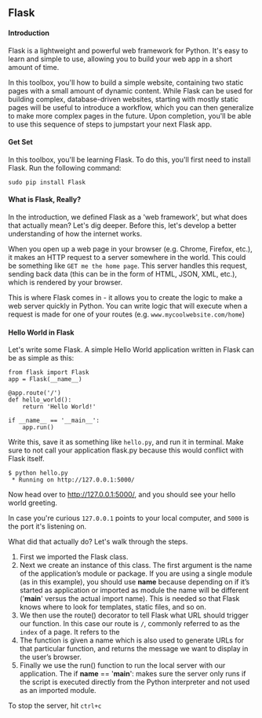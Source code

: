 ## Flask 

#### Introduction
Flask is a lightweight and powerful web framework for Python. It's easy to learn and simple to use, allowing you to build your web app in a short amount of time.

In this toolbox, you'll how to build a simple website, containing two static pages with a small amount of dynamic content. While Flask can be used for building complex, database-driven websites, starting with mostly static pages will be useful to introduce a workflow, which you can then generalize to make more complex pages in the future. Upon completion, you'll be able to use this sequence of steps to jumpstart your next Flask app.

#### Get Set
In this toolbox, you'll be learning Flask. To do this, you'll first need to install Flask. Run the following command:

`sudo pip install Flask`

#### What is Flask, Really?

In the introduction, we defined Flask as a 'web framework', but what does that actually mean? Let's dig deeper. Before this, let's develop a better understanding of how the internet works.

When you open up a web page in your browser (e.g. Chrome, Firefox, etc.), it makes an HTTP request to a server somewhere in the world. This could be something like `GET me the home page`. This server handles this request, sending back data (this can be in the form of HTML, JSON, XML, etc.), which is rendered by your browser. 

This is where Flask comes in - it allows you to create the logic to make a web server quickly in Python. You can write logic that will execute when a request is made for one of your routes (e.g. `www.mycoolwebsite.com/home`)

#### Hello World in Flask

Let's write some Flask. A simple Hello World application written in Flask can be as simple as this:

```
from flask import Flask
app = Flask(__name__)

@app.route('/')
def hello_world():
    return 'Hello World!'

if __name__ == '__main__':
    app.run()
```

Write this, save it as something like `hello.py`, and run it in terminal. Make sure to not call your application flask.py because this would conflict with Flask itself.

```
$ python hello.py
 * Running on http://127.0.0.1:5000/
```

Now head over to http://127.0.0.1:5000/, and you should see your hello world greeting.

In case you're curious `127.0.0.1` points to your local computer, and `5000` is the port it's listening on. 

What did that actually do? Let's walk through the steps.

1. First we imported the Flask class.
2. Next we create an instance of this class. The first argument is the name of the application’s module or package. If you are using a single module (as in this example), you should use __name__ because depending on if it’s started as application or imported as module the name will be different ('__main__' versus the actual import name). This is needed so that Flask knows where to look for templates, static files, and so on.
3. We then use the route() decorator to tell Flask what URL should trigger our function. In this case our route is `/`, commonly referred to as the `index` of a page. It refers to the 
4. The function is given a name which is also used to generate URLs for that particular function, and returns the message we want to display in the user’s browser.
5. Finally we use the run() function to run the local server with our application. The if __name__ == '__main__': makes sure the server only runs if the script is executed directly from the Python interpreter and not used as an imported module.

To stop the server, hit `ctrl+c`

